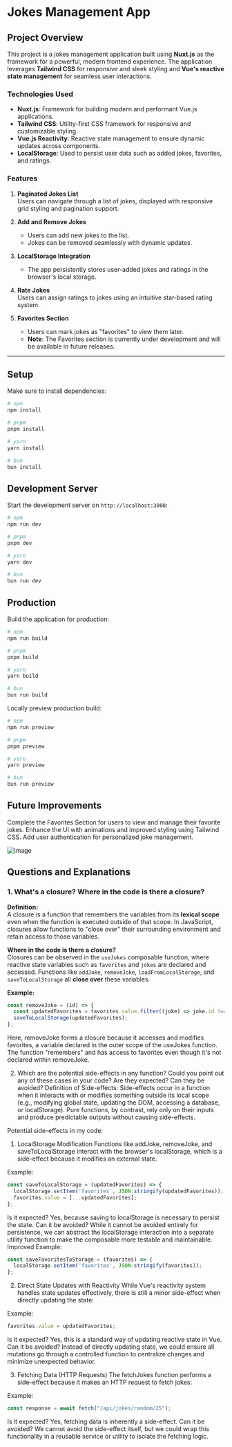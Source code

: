 # Jokes Management App

## Project Overview

This project is a jokes management application built using **Nuxt.js** as the framework for a powerful, modern frontend experience. The application leverages **Tailwind CSS** for responsive and sleek styling and **Vue's reactive state management** for seamless user interactions.

### Technologies Used
- **Nuxt.js**: Framework for building modern and performant Vue.js applications.
- **Tailwind CSS**: Utility-first CSS framework for responsive and customizable styling.
- **Vue.js Reactivity**: Reactive state management to ensure dynamic updates across components.
- **LocalStorage**: Used to persist user data such as added jokes, favorites, and ratings.

### Features

1. **Paginated Jokes List**  
   Users can navigate through a list of jokes, displayed with responsive grid styling and pagination support.

2. **Add and Remove Jokes**  
   - Users can add new jokes to the list.  
   - Jokes can be removed seamlessly with dynamic updates.

3. **LocalStorage Integration**  
   - The app persistently stores user-added jokes and ratings in the browser's local storage.

4. **Rate Jokes**  
   Users can assign ratings to jokes using an intuitive star-based rating system.

5. **Favorites Section**  
   - Users can mark jokes as "favorites" to view them later.  
   - **Note**: The Favorites section is currently under development and will be available in future releases.

---

## Setup

Make sure to install dependencies:

```bash
# npm
npm install

# pnpm
pnpm install

# yarn
yarn install

# bun
bun install
```

## Development Server

Start the development server on `http://localhost:3000`:

```bash
# npm
npm run dev

# pnpm
pnpm dev

# yarn
yarn dev

# bun
bun run dev
```

## Production

Build the application for production:

```bash
# npm
npm run build

# pnpm
pnpm build

# yarn
yarn build

# bun
bun run build
```

Locally preview production build:

```bash
# npm
npm run preview

# pnpm
pnpm preview

# yarn
yarn preview

# bun
bun run preview
```

## Future Improvements

Complete the Favorites Section for users to view and manage their favorite jokes.
Enhance the UI with animations and improved styling using Tailwind CSS.
Add user authentication for personalized joke management.

![image](https://github.com/user-attachments/assets/2760bcc0-47e4-4ab4-b360-157791ce3faa)


## Questions and Explanations

### **1. What's a closure? Where in the code is there a closure?**

**Definition:**  
A closure is a function that remembers the variables from its **lexical scope** even when the function is executed outside of that scope. In JavaScript, closures allow functions to "close over" their surrounding environment and retain access to those variables.

**Where in the code is there a closure?**  
Closures can be observed in the `useJokes` composable function, where reactive state variables such as `favorites` and `jokes` are declared and accessed. Functions like `addJoke`, `removeJoke`, `loadFromLocalStorage`, and `saveToLocalStorage` all **close over** these variables.

**Example:**
```javascript
const removeJoke = (id) => {
  const updatedFavorites = favorites.value.filter((joke) => joke.id !== id);
  saveToLocalStorage(updatedFavorites);
};
```

Here, removeJoke forms a closure because it accesses and modifies favorites, a variable declared in the outer scope of the useJokes function. The function "remembers" and has access to favorites even though it's not declared within removeJoke.

2. Which are the potential side-effects in any function? Could you point out any of these cases in your code? Are they expected? Can they be avoided?
Definition of Side-effects:
Side-effects occur in a function when it interacts with or modifies something outside its local scope (e.g., modifying global state, updating the DOM, accessing a database, or localStorage). Pure functions, by contrast, rely only on their inputs and produce predictable outputs without causing side-effects.

Potential side-effects in my code:
1. LocalStorage Modification
Functions like addJoke, removeJoke, and saveToLocalStorage interact with the browser's localStorage, which is a side-effect because it modifies an external state.

Example:
```javascript
const saveToLocalStorage = (updatedFavorites) => {
  localStorage.setItem('favorites', JSON.stringify(updatedFavorites));
  favorites.value = [...updatedFavorites];
};
```
Is it expected? Yes, because saving to localStorage is necessary to persist the state.
Can it be avoided? While it cannot be avoided entirely for persistence, we can abstract the localStorage interaction into a separate utility function to make the composable more testable and maintainable.
Improved Example:
```javascript
const saveFavoritesToStorage = (favorites) => {
  localStorage.setItem('favorites', JSON.stringify(favorites));
};
```
2. Direct State Updates with Reactivity
While Vue's reactivity system handles state updates effectively, there is still a minor side-effect when directly updating the state:

Example:

```javascript
favorites.value = updatedFavorites;
```
Is it expected? Yes, this is a standard way of updating reactive state in Vue.
Can it be avoided? Instead of directly updating state, we could ensure all mutations go through a controlled function to centralize changes and minimize unexpected behavior.

3. Fetching Data (HTTP Requests)
The fetchJokes function performs a side-effect because it makes an HTTP request to fetch jokes:

Example:

```javascript
const response = await fetch("/api/jokes/random/25");
```
Is it expected? Yes, fetching data is inherently a side-effect.
Can it be avoided? We cannot avoid the side-effect itself, but we could wrap this functionality in a reusable service or utility to isolate the fetching logic.


